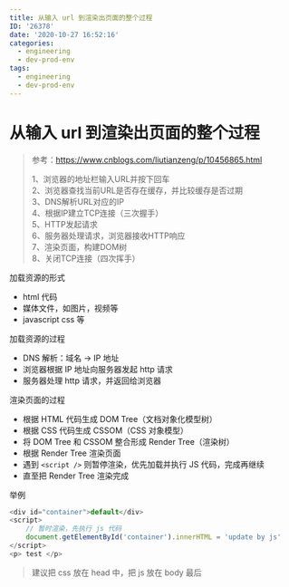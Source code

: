 ```yaml
---
title: 从输入 url 到渲染出页面的整个过程
ID: '26378'
date: '2020-10-27 16:52:16'
categories:
  - engineering
  - dev-prod-env
tags:
  - engineering
  - dev-prod-env
---
```


# 从输入 url 到渲染出页面的整个过程

> 参考：https://www.cnblogs.com/liutianzeng/p/10456865.html
> 
> 1、浏览器的地址栏输入URL并按下回车  
> 2、浏览器查找当前URL是否存在缓存，并比较缓存是否过期  
> 3、DNS解析URL对应的IP  
> 4、根据IP建立TCP连接（三次握手）  
> 5、HTTP发起请求  
> 6、服务器处理请求，浏览器接收HTTP响应  
> 7、渲染页面，构建DOM树  
> 8、关闭TCP连接（四次挥手）

加载资源的形式

- html 代码
- 媒体文件，如图片，视频等
- javascript css 等

加载资源的过程

- DNS 解析：域名 -> IP 地址
- 浏览器根据 IP 地址向服务器发起 http 请求
- 服务器处理 http 请求，并返回给浏览器

渲染页面的过程

- 根据 HTML 代码生成 DOM Tree（文档对象化模型树）
- 根据 CSS 代码生成 CSSOM（CSS 对象模型）
- 将 DOM Tree 和 CSSOM 整合形成 Render Tree（渲染树）
- 根据 Render Tree 渲染页面
- 遇到 `<script />` 则暂停渲染，优先加载并执行 JS 代码，完成再继续
- 直至把 Render Tree 渲染完成

举例

``` js 
<div id="container">default</div>
<script>
    // 暂时渲染，先执行 js 代码
    document.getElementById('container').innerHTML = 'update by js'
</script>
<p> test </p>
```

> 建议把 css 放在 head 中，把 js 放在 body 最后
 
 
 
 
 
 
 
 
 
 
 
 
 
 
 
 
 
 
 
 
